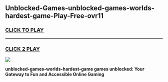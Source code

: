 
## Unblocked-Games-unblocked-games-worlds-hardest-game-Play-Free-ovr11
<h3>
<a href="https://premium76.site?title=unblocked-games-worlds-hardest-game&ref=21A">CLICK TO PLAY</a></h3>
<hr>

<h3>
<a href="https://premium76.site?title=unblocked-games-worlds-hardest-game&ref=21A">CLICK 2 PLAY</a>
  
</h3>

<a href="https://premium76.site?title=unblocked-games-worlds-hardest-game&ref=21A"><img src="https://clearcache.store/games.png"></a>


**unblocked-games-worlds-hardest-game games unblocked: Your Gateway to Fun and Accessible Online Gaming**
